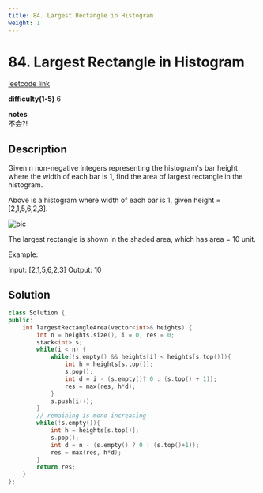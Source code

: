 ```yaml
---
title: 84. Largest Rectangle in Histogram
weight: 1
---
```

# 84. Largest Rectangle in Histogram

[leetcode link](https://leetcode.com/problems/largest-rectangle-in-histogram/)

**difficulty(1-5)** 
6

**notes**   
不会?!

## Description

Given n non-negative integers representing the histogram's bar height where the width of each bar is 1, find the area of largest rectangle in the histogram.

 


Above is a histogram where width of each bar is 1, given height = [2,1,5,6,2,3].

 
![pic](https://assets.leetcode.com/uploads/2018/10/12/histogram_area.png)

The largest rectangle is shown in the shaded area, which has area = 10 unit.

 

Example:

Input: [2,1,5,6,2,3]
Output: 10

## Solution

```c++
class Solution {
public:
    int largestRectangleArea(vector<int>& heights) {
        int n = heights.size(), i = 0, res = 0;
        stack<int> s;
        while(i < n) {
            while(!s.empty() && heights[i] < heights[s.top()]){
                int h = heights[s.top()];
                s.pop();
                int d = i - (s.empty()? 0 : (s.top() + 1));
                res = max(res, h*d);
            }
            s.push(i++);
        }
        // remaining is mono increasing 
        while(!s.empty()){
            int h = heights[s.top()];
            s.pop();
            int d = n - (s.empty() ? 0 : (s.top()+1));
            res = max(res, h*d);
        }
        return res;
    }
};
```